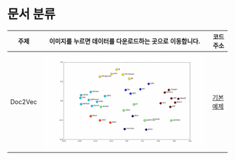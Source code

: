 # 문서 분류
<!-- <pre><code><pre/><code/>안에 코드를 넣으면 된다 -->
| 주제 |이미지를 누르면 데이터를 다운로드하는 곳으로 이동합니다.| 코드주소 |
|------|-----|----------|
|Doc2Vec|<img src="./img/Word2Vec.PNG" width="100%" height="70%">|[기본 예제](./Doc2Vec/doc2Vec.ipynb)|

